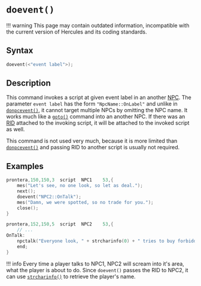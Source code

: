 # `doevent()`

!!! warning
	This page may contain outdated information, incompatible with the current version of Hercules and its coding standards.

## Syntax

```c
doevent(<"event label">);
```

## Description

This command invokes a script at given event label in an another [NPC](../NPC.md). The parameter `event label` has the form `"NpcName::OnLabel"` and unlike in [`donpcevent()`](donpcevent.md), it cannot target multiple NPCs by omitting the NPC name. It works much like a [`goto()`](goto.md) command into an another NPC. If there was an [RID](../RID.md) attached to the invoking script, it will be attached to the invoked script as well.

This command is not used very much, because it is more limited than [`donpcevent()`](donpcevent.md) and passing RID to another script is usually not required.

## Examples

```c
prontera,150,150,3	script	NPC1	53,{
	mes("Let's see, no one look, so let as deal.");
	next();
	doevent("NPC2::OnTalk");
	mes("Damn, we were spotted, so no trade for you.");
	close();
}

prontera,152,150,5	script	NPC2	53,{
	// ...
OnTalk:
	npctalk("Everyone look, " + strcharinfo(0) + " tries to buy forbidden goods!");
	end;
}
```

!!! info
	Every time a player talks to NPC1, NPC2 will scream into it's area, what the player is about to do. Since `doevent()` passes the RID to NPC2, it can use [`strcharinfo()`](strcharinfo.md) to retrieve the player's name.
